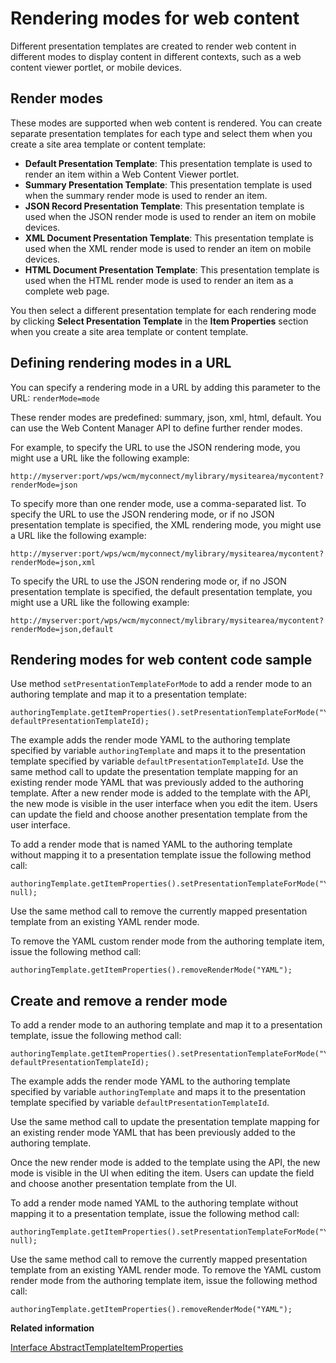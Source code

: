 # Rendering modes for web content

Different presentation templates are created to render web content in different modes to display content in different contexts, such as a web content viewer portlet, or mobile devices.

## Render modes

These modes are supported when web content is rendered. You can create separate presentation templates for each type and select them when you create a site area template or content template:

-   **Default Presentation Template**: This presentation template is used to render an item within a Web Content Viewer portlet.
-   **Summary Presentation Template**: This presentation template is used when the summary render mode is used to render an item.
-   **JSON Record Presentation Template**: This presentation template is used when the JSON render mode is used to render an item on mobile devices.
-   **XML Document Presentation Template**: This presentation template is used when the XML render mode is used to render an item on mobile devices.
-   **HTML Document Presentation Template**: This presentation template is used when the HTML render mode is used to render an item as a complete web page.

You then select a different presentation template for each rendering mode by clicking **Select Presentation Template** in the **Item Properties** section when you create a site area template or content template.

## Defining rendering modes in a URL

You can specify a rendering mode in a URL by adding this parameter to the URL: `renderMode=mode`

These render modes are predefined: summary, json, xml, html, default. You can use the Web Content Manager API to define further render modes.

For example, to specify the URL to use the JSON rendering mode, you might use a URL like the following example:

```
http://myserver:port/wps/wcm/myconnect/mylibrary/mysitearea/mycontent?renderMode=json
```

To specify more than one render mode, use a comma-separated list. To specify the URL to use the JSON rendering mode, or if no JSON presentation template is specified, the XML rendering mode, you might use a URL like the following example:

```
http://myserver:port/wps/wcm/myconnect/mylibrary/mysitearea/mycontent?renderMode=json,xml
```

To specify the URL to use the JSON rendering mode or, if no JSON presentation template is specified, the default presentation template, you might use a URL like the following example:

```
http://myserver:port/wps/wcm/myconnect/mylibrary/mysitearea/mycontent?renderMode=json,default
```

## Rendering modes for web content code sample

Use method `setPresentationTemplateForMode` to add a render mode to an authoring template and map it to a presentation template:

```
authoringTemplate.getItemProperties().setPresentationTemplateForMode("YAML", defaultPresentationTemplateId);
```

The example adds the render mode YAML to the authoring template specified by variable `authoringTemplate` and maps it to the presentation template specified by variable `defaultPresentationTemplateId`. Use the same method call to update the presentation template mapping for an existing render mode YAML that was previously added to the authoring template. After a new render mode is added to the template with the API, the new mode is visible in the user interface when you edit the item. Users can update the field and choose another presentation template from the user interface.

To add a render mode that is named YAML to the authoring template without mapping it to a presentation template issue the following method call:

```
authoringTemplate.getItemProperties().setPresentationTemplateForMode("YAML", null);
```

Use the same method call to remove the currently mapped presentation template from an existing YAML render mode.

To remove the YAML custom render mode from the authoring template item, issue the following method call:

```
authoringTemplate.getItemProperties().removeRenderMode("YAML");
```

## Create and remove a render mode

To add a render mode to an authoring template and map it to a presentation template, issue the following method call:

```
authoringTemplate.getItemProperties().setPresentationTemplateForMode("YAML", defaultPresentationTemplateId);
```

The example adds the render mode YAML to the authoring template specified by variable `authoringTemplate` and maps it to the presentation template specified by variable `defaultPresentationTemplateId`.

Use the same method call to update the presentation template mapping for an existing render mode YAML that has been previously added to the authoring template.

Once the new render mode is added to the template using the API, the new mode is visible in the UI when editing the item. Users can update the field and choose another presentation template from the UI.

To add a render mode named YAML to the authoring template without mapping it to a presentation template, issue the following method call:

```
authoringTemplate.getItemProperties().setPresentationTemplateForMode("YAML", null);
```

Use the same method call to remove the currently mapped presentation template from an existing YAML render mode. To remove the YAML custom render mode from the authoring template item, issue the following method call:

```
authoringTemplate.getItemProperties().removeRenderMode("YAML");
```


**Related information**  


[Interface AbstractTemplateItemProperties](https://support.hcltechsw.com/csm)

